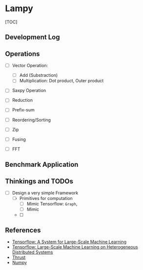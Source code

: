 # Lampy

[TOC]

## Development Log





## Operations

- [ ] Vector Operation: 
  - [ ] Add (Substraction)
  - [ ] Multiplication: Dot product, Outer product
- [ ] Saxpy Operation
- [ ] Reduction
- [ ] Prefix-sum
- [ ] Reordering/Sorting
- [ ] Zip
- [ ] Fusing
- [ ] FFT





## Benchmark Application





## Thinkings and TODOs

- [ ] Design a very simple Framework
  - [ ] Primitives for computation
    - [ ] Mimic Tensorflow: `Graph`, 	
    - [ ] Mimic 
  - [ ] 



## References

- [Tensorflow: A System for Large-Scale Machine Learning](https://www.tensorflow.org/about/bib)
- [Tensorflow: Large-Scale Machine Learning on Heterogeneous Distributed Systems](https://static.googleusercontent.com/media/research.google.com/en//pubs/archive/45166.pdf)
- [Thrust](https://github.com/thrust/thrust/wiki)
- [Numpy](https://arxiv.org/pdf/1102.1523.pdf)

